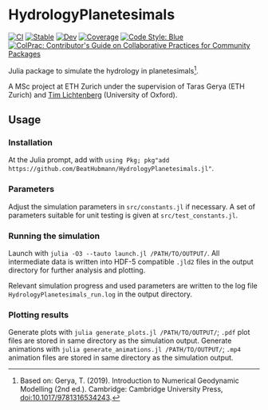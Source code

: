 # HydrologyPlanetesimals

[![CI](https://github.com/BeatHubmann/HydrologyPlanetesimals.jl/workflows/CI/badge.svg?branch=main)](https://github.com/BeatHubmann/HydrologyPlanetesimals.jl/actions/workflows/CI.yml)
[![Stable](https://img.shields.io/badge/docs-stable-blue.svg)](https://BeatHubmann.github.io/HydrologyPlanetesimals.jl/stable)
[![Dev](https://img.shields.io/badge/docs-dev-blue.svg)](https://BeatHubmann.github.io/HydrologyPlanetesimals.jl/dev)
[![Coverage](https://codecov.io/gh/BeatHubmann/HydrologyPlanetesimals.jl/branch/main/graph/badge.svg)](https://codecov.io/gh/BeatHubmann/HydrologyPlanetesimals.jl)
[![Code Style: Blue](https://img.shields.io/badge/code%20style-blue-4495d1.svg)](https://github.com/invenia/BlueStyle)
[![ColPrac: Contributor's Guide on Collaborative Practices for Community Packages](https://img.shields.io/badge/ColPrac-Contributor's%20Guide-blueviolet)](https://github.com/SciML/ColPrac)


Julia package to simulate the hydrology in planetesimals[^1].

A MSc project at ETH Zurich under the supervision of Taras Gerya (ETH Zurich) and [Tim Lichtenberg](https://github.com/timlichtenberg) (University of Oxford).

[^1]: Based on: Gerya, T. (2019). Introduction to Numerical Geodynamic Modelling (2nd ed.). Cambridge: Cambridge University Press, [doi:10.1017/9781316534243](https://doi.org/10.1017/9781316534243).

## Usage

### Installation

At the Julia prompt, add with ```using Pkg; pkg"add https://github.com/BeatHubmann/HydrologyPlanetesimals.jl"```.

### Parameters

Adjust the simulation parameters in ```src/constants.jl``` if necessary. A set of parameters suitable for unit testing is given at ```src/test_constants.jl```.

### Running the simulation

Launch with ```julia -O3 --tauto launch.jl /PATH/TO/OUTPUT/```. All intermediate data is written into HDF-5 compatible ```.jld2``` files in the output directory for further analysis and plotting.

Relevant simulation progress and used parameters are written to the log file ```HydrologyPlanetesimals_run.log``` in the output directory.

### Plotting results

Generate plots with ```julia generate_plots.jl /PATH/TO/OUTPUT/```; ```.pdf``` plot files are stored in same directory as the simulation output.
Generate animations with ```julia generate_animations.jl /PATH/TO/OUTPUT/```; ```.mp4``` animation files are stored in same directory as the simulation output.

